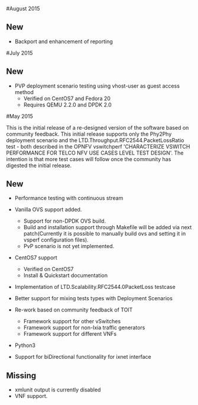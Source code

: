 #August 2015

## New

* Backport and enhancement of reporting


#July 2015

## New

* PVP deployment scenario testing using vhost-user as guest access method
  * Verified on CentOS7 and Fedora 20
  * Requires QEMU 2.2.0 and DPDK 2.0


#May 2015

This is the initial release of a re-designed version of the software based on
community feedback.  This initial release supports only the Phy2Phy deployment
scenario and the LTD.Throughput.RFC2544.PacketLossRatio test - both described
in the OPNFV vswitchperf 'CHARACTERIZE VSWITCH PERFORMANCE FOR TELCO NFV USE
CASES LEVEL TEST DESIGN'.  The intention is that more test cases will follow
once the community has digested the initial release.

## New

* Performance testing with continuous stream
* Vanilla OVS support added.
	* Support for non-DPDK OVS build.
	* Build and installation support through Makefile will be added via
		next patch(Currently it is possible to manually build ovs and
		setting it in vsperf configuration files).
	* PvP scenario is not yet implemented.
* CentOS7 support
  * Verified on CentOS7
  * Install & Quickstart documentation

* Implementation of LTD.Scalability.RFC2544.0PacketLoss testcase
* Better support for mixing tests types with Deployment Scenarios
* Re-work based on community feedback of TOIT
  * Framework support for other vSwitches
  * Framework support for non-Ixia traffic generators
  * Framework support for different VNFs
* Python3
* Support for biDirectional functionality for ixnet interface

## Missing

* xmlunit output is  currently disabled
* VNF support.
